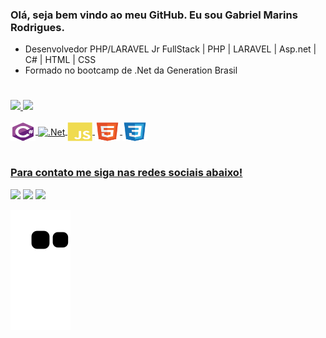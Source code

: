 ### Olá, seja bem vindo ao meu GitHub. Eu sou Gabriel Marins Rodrigues.

- Desenvolvedor PHP/LARAVEL Jr FullStack | PHP | LARAVEL | Asp.net | C# | HTML | CSS
- Formado no bootcamp de .Net da Generation Brasil

#

<div>
  <a href="https://github.com/kamui-7">
  <img height="180em" src="https://github-readme-stats.vercel.app/api?username=kamui-7&show_icons=true&theme=tokyonight&include_all_commits=true&count_private=true"/>
  <img height="180em" src="https://github-readme-stats.vercel.app/api/top-langs/?username=kamui-7&layout=compact&langs_count=6&theme=tokyonight"/>
</div>
  
<div style="display: inline_block"><br>
  
  <img align="center" alt="C#" height="30" width="40" src="https://raw.githubusercontent.com/devicons/devicon/master/icons/csharp/csharp-original.svg">
  <img align="center" alt=".Net" height="30" width="40" src="https://user-images.githubusercontent.com/101284814/186711974-3d22421c-e567-43ec-a847-969793e291bd.png">
  <img align="center" alt="Js" height="30" width="40" src="https://raw.githubusercontent.com/devicons/devicon/master/icons/javascript/javascript-plain.svg">
  <img align="center" alt="HTML" height="30" width="40" src="https://raw.githubusercontent.com/devicons/devicon/master/icons/html5/html5-original.svg">
  <img align="center" alt="CSS" height="30" width="40" src="https://raw.githubusercontent.com/devicons/devicon/master/icons/css3/css3-original.svg">
</div>
 
 <br>
 
  ### Para contato me siga nas redes sociais abaixo!
 
<div> 
  
  <a href = "mailto:gabrielmarinsrodrigues@gmail.com"><img src="https://img.shields.io/badge/-Gmail-%23333?style=for-the-badge&logo=gmail&logoColor=white" target="_blank"></a>
  <a href="https://www.linkedin.com/in/gabriel-marins-rodrigues/" target="_blank"><img src="https://img.shields.io/badge/-LinkedIn-%230077B5?style=for-the-badge&logo=linkedin&logoColor=white" target="_blank"></a> 
  <a href="https://www.instagram.com/kamui_seven/" target="_blank"><img src="https://img.shields.io/badge/-Instagram-%23E4405F?style=for-the-badge&logo=instagram&logoColor=white" target="_blank"></a> 
 
  ![Snake animation](https://github.com/kamui-7/kamui-7/blob/output/github-contribution-grid-snake.svg)

</div>
